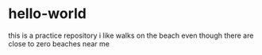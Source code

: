 # hello-world
this is a practice repository
i like walks on the beach even though there are close to zero beaches near me
